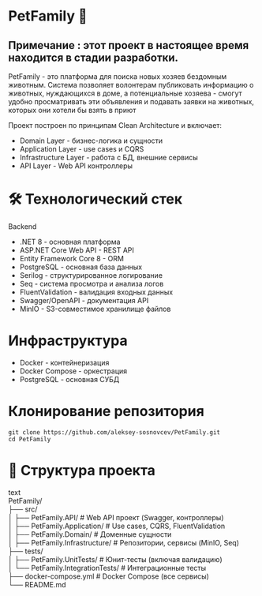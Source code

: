 # PetFamily 🐾  
## Примечание : этот проект в настоящее время находится в стадии разработки.

PetFamily - это платформа для поиска новых хозяев бездомным животным. Система позволяет волонтерам публиковать информацию о животных, нуждающихся в доме, а потенциальные хозяева - смогут удобно просматривать эти объявления и подавать заявки на животных, которых они хотели бы взять в приют

Проект построен по принципам Clean Architecture и включает:
+ Domain Layer - бизнес-логика и сущности
+ Application Layer - use cases и CQRS
+ Infrastructure Layer - работа с БД, внешние сервисы
+ API Layer - Web API контроллеры

# 🛠️ Технологический стек  
Backend
+ .NET 8 - основная платформа
+ ASP.NET Core Web API - REST API
+ Entity Framework Core 8 - ORM
+ PostgreSQL - основная база данных
+ Serilog - структурированное логирование
+ Seq - система просмотра и анализа логов
+ FluentValidation - валидация входных данных
+ Swagger/OpenAPI - документация API
+ MinIO - S3-совместимое хранилище файлов

# Инфраструктура
+ Docker - контейнеризация
+ Docker Compose - оркестрация
+ PostgreSQL - основная СУБД

# Клонирование репозитория  
```
git clone https://github.com/aleksey-sosnovcev/PetFamily.git  
cd PetFamily
```

# 📁 Структура проекта
text  
PetFamily/  
├── src/  
│   ├── PetFamily.API/           # Web API проект (Swagger, контроллеры)  
│   ├── PetFamily.Application/   # Use cases, CQRS, FluentValidation  
│   ├── PetFamily.Domain/        # Доменные сущности  
│   ├── PetFamily.Infrastructure/ # Репозитории, сервисы (MinIO, Seq)  
├── tests/  
│   ├── PetFamily.UnitTests/     # Юнит-тесты (включая валидацию)  
│   └── PetFamily.IntegrationTests/ # Интеграционные тесты  
├── docker-compose.yml          # Docker Compose (все сервисы)  
└── README.md  

